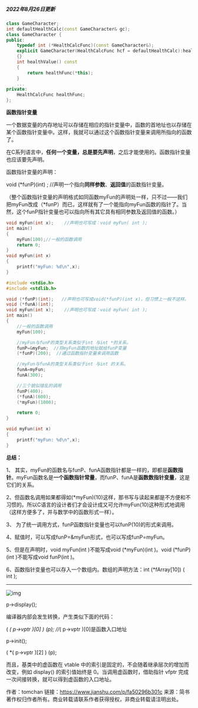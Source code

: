 ##### 2022年8月26日更新

```c++
class GameCharacter;
int defaultHealthCalc(const GameCharacter& gc);
class GameCharacter {
public:
    typedef int (*HealthCalcFunc)(const GameCharacter&);
    explicit GameCharacter(HealthCalcFunc hcf = defaultHealthCalc):healthFunc(hcf)
    {}
    int healthValue() const
    {
        return healthFunc(*this);
    }
    ...
private:
    HealthCalcFunc healthFunc;
};
```





**函数指针变量**

   一个数据变量的内存地址可以存储在相应的指针变量中，函数的首地址也以存储在某个函数指针变量中。这样，我就可以通过这个函数指针变量来调用所指向的函数了。

   在C系列语言中，**任何一个变量，总是要先声明**，之后才能使用的。函数指针变量也应该要先声明。

   函数指针变量的声明：

   void (*funP)(int) ;  //声明一个指向**同样参数**、**返回值**的函数指针变量。

  （整个函数指针变量的声明格式如同函数myFun的声明处一样，只不过——我们把myFun改成（*funP）而已，这样就有了一个能指向myFun函数的指针了。当然，这个funP指针变量也可以指向所有其它具有相同参数及返回值的函数。）

```c++
void myFun(int x);    //声明也可写成：void myFun( int );
int main()
{
    myFun(100);//一般的函数调用
    return 0;
}
void myFun(int x)
{
    printf("myFun: %d\n",x);
}
```







```c++
#include <stdio.h>
#include <stdlib.h>

void (*funP)(int);   //声明也可写成void(*funP)(int x)，但习惯上一般不这样。
void (*funA)(int);
void myFun(int x);    //声明也可写成：void myFun( int );
int main()
{
    //一般的函数调用
    myFun(100);

    //myFun与funP的类型关系类似于int 与int *的关系。
    funP=&myFun;  //将myFun函数的地址赋给funP变量
    (*funP)(200);  //通过函数指针变量来调用函数

    //myFun与funA的类型关系类似于int 与int 的关系。
    funA=myFun;
    funA(300);

    //三个貌似错乱的调用
    funP(400);
    (*funA)(600);
    (*myFun)(1000);

    return 0;
}

void myFun(int x)
{
    printf("myFun: %d\n",x);
}	

```

**总结：**

1、 其实，myFun的函数名与funP、funA函数指针都是一样的，即都是**函数指针**。myFun函数名是**一个函数指针常量**，而funP、funA是**函数数指针变量**，这是它们的关系。

2、但函数名调用如果都得如(*myFun)(10)这样，那书写与读起来都是不方便和不习惯的。所以C语言的设计者们才会设计成又可允许myFun(10)这种形式地调用（这样方便多了，并与数学中的函数形式一样）。

3、 为了统一调用方式，funP函数指针变量也可以funP(10)的形式来调用。

4、赋值时，可以写成funP=&myFun形式，也可以写成funP=myFun。

5、但是在声明时，void myFun(int )不能写成void (*myFun)(int )。void (*funP)(int )不能写成void funP(int )。

6、函数指针变量也可以存入一个数组内。数组的声明方法：int (*fArray[10]) ( int );

 

---

![img](https://upload-images.jianshu.io/upload_images/328653-b88d1ab501d8ad82.jpg?imageMogr2/auto-orient/strip|imageView2/2/w/719/format/webp)

p->display();

编译器内部会发生转换，产生类似下面的代码：

( *( p->vptr )[0] ) (p); //*( p->vptr )[0]是函数入口地址

p->init();

( *( p->vptr )[2] ) (p);

而且，基类中的虚函数在 vtable 中的索引是固定的，不会随着继承层次的增加而改变，例如 display() 的索引值始终是 0。当调用虚函数时，借助指针 vfptr 完成一次间接转换，就可以得到虚函数的入口地址。



作者：tomchan
链接：https://www.jianshu.com/p/fa50296b301c
来源：简书
著作权归作者所有。商业转载请联系作者获得授权，非商业转载请注明出处。